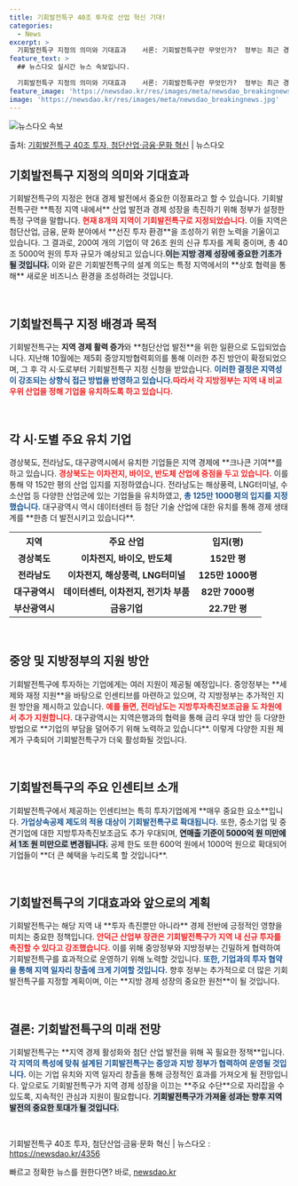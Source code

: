 ```yaml
---
title: 기회발전특구 40조 투자로 산업 혁신 기대!
categories:
  - News
excerpt: >
  기회발전특구 지정의 의미와 기대효과    서론: 기회발전특구란 무엇인가?  정부는 최근 경북, 전남, 전북,…
feature_text: >
  ## 뉴스다오 실시간 뉴스 속보입니다.

  기회발전특구 지정의 의미와 기대효과    서론: 기회발전특구란 무엇인가?  정부는 최근 경북, 전남, 전북,…
feature_image: 'https://newsdao.kr/res/images/meta/newsdao_breakingnews.jpg'
image: 'https://newsdao.kr/res/images/meta/newsdao_breakingnews.jpg'
---
```


![뉴스다오 속보](https://newsdao.kr/res/images/meta/newsdao_breakingnews.jpg)

<p>출처: <a href="https://newsdao.kr/4356" rel="dofollow">기회발전특구 40조 투자, 첨단산업·금융·문화 혁신</a> | 뉴스다오</p>

<h2 data-ke-size="size26">기회발전특구 지정의 의미와 기대효과</h2>

<p data-ke-size="size16">기회발전특구의 지정은 현대 경제 발전에서 중요한 이정표라고 할 수 있습니다. 기회발전특구란 **특정 지역 내에서** 산업 발전과 경제 성장을 촉진하기 위해 정부가 설정한 특정 구역을 말합니다. <b><span style="color: #ee2323;">현재 8개의 지역이 기회발전특구로 지정되었습니다.</span></b> 이들 지역은 첨단산업, 금융, 문화 분야에서 **선진 투자 환경**을 조성하기 위한 노력을 기울이고 있습니다. 그 결과로, 200여 개의 기업이 약 26조 원의 신규 투자를 계획 중이며, 총 40조 5000억 원의 투자 규모가 예상되고 있습니다.<b><span style="background-color: #21538527;">이는 지방 경제 성장에 중요한 기초가 될 것입니다.</span></b> 이와 같은 기회발전특구의 설계 의도는 특정 지역에서의 **상호 협력을 통해** 새로운 비즈니스 환경을 조성하려는 것입니다.</p>

<p data-ke-size="size16">&nbsp;</p>

<h2 data-ke-size="size26">기회발전특구 지정 배경과 목적</h2>

<p data-ke-size="size16">기회발전특구는 <b>지역 경제 활력 증가</b>와 **첨단산업 발전**을 위한 일환으로 도입되었습니다. 지난해 10월에는 제5회 중앙지방협력회의를 통해 이러한 추진 방안이 확정되었으며, 그 후 각 시·도로부터 기회발전특구 지정 신청을 받았습니다. <b><span style="color: #1a5490;">이러한 결정은 지역성이 강조되는 상향식 접근 방법을 반영하고 있습니다.</span></b><b><span style="color: #ee2323;">따라서 각 지방정부는 지역 내 비교우위 산업을 정해 기업을 유치하도록 하고 있습니다.</span></b></p>

<p data-ke-size="size16">&nbsp;</p>

<h2 data-ke-size="size26">각 시·도별 주요 유치 기업</h2>

<p data-ke-size="size16">경상북도, 전라남도, 대구광역시에서 유치한 기업들은 지역 경제에 **크나큰 기여**를 하고 있습니다. <b><span style="color: #ee2323;">경상북도는 이차전지, 바이오, 반도체 산업에 중점을 두고 있습니다.</span></b> 이를 통해 약 152만 평의 산업 입지를 지정하였습니다. 전라남도는 해상풍력, LNG터미널, 수소산업 등 다양한 산업군에 있는 기업들을 유치하였고, <b><span style="color: #1a5490;">총 125만 1000평의 입지를 지정했습니다.</span></b> 대구광역시 역시 데이터센터 등 첨단 기술 산업에 대한 유치를 통해 경제 생태계를 **한층 더 발전시키고 있습니다**.</p>

<table style="width: 100%; border-collapse: collapse;">
  <tr>
    <th style="text-align: center;">지역</th>
    <th style="text-align: center;">주요 산업</th>
    <th style="text-align: center;">입지(평)</th>
  </tr>
  <tr>
    <td style="text-align: center; height: 17px;"><b>경상북도</b></td>
    <td style="text-align: center; height: 17px;"><b>이차전지, 바이오, 반도체</b></td>
    <td style="text-align: center; height: 17px;"><b>152만 평</b></td>
  </tr>
  <tr>
    <td style="text-align: center; height: 17px;"><b>전라남도</b></td>
    <td style="text-align: center; height: 17px;"><b>이차전지, 해상풍력, LNG터미널</b></td>
    <td style="text-align: center; height: 17px;"><b>125만 1000평</b></td>
  </tr>
  <tr>
    <td style="text-align: center; height: 17px;"><b>대구광역시</b></td>
    <td style="text-align: center; height: 17px;"><b>데이터센터, 이차전지, 전기차 부품</b></td>
    <td style="text-align: center; height: 17px;"><b>82만 7000평</b></td>
  </tr>
  <tr>
    <td style="text-align: center; height: 17px;"><b>부산광역시</b></td>
    <td style="text-align: center; height: 17px;"><b>금융기업</b></td>
    <td style="text-align: center; height: 17px;"><b>22.7만 평</b></td>
  </tr>
</table>

<p data-ke-size="size16">&nbsp;</p>

<h2 data-ke-size="size26">중앙 및 지방정부의 지원 방안</h2>

<p data-ke-size="size16">기회발전특구에 투자하는 기업에게는 여러 지원이 제공될 예정입니다. 중앙정부는 **세제와 재정 지원**을 바탕으로 인센티브를 마련하고 있으며, 각 지방정부는 추가적인 지원 방안을 제시하고 있습니다. <b><span style="color: #ee2323;">예를 들면, 전라남도는 지방투자촉진보조금을 도 차원에서 추가 지원합니다.</span></b> 대구광역시는 지역은행과의 협력을 통해 금리 우대 방안 등 다양한 방법으로 **기업의 부담을 덜어주기 위해 노력하고 있습니다**. 이렇게 다양한 지원 체계가 구축되어 기회발전특구가 더욱 활성화될 것입니다.</p>

<p data-ke-size="size16">&nbsp;</p>

<h2 data-ke-size="size26">기회발전특구의 주요 인센티브 소개</h2>

<p data-ke-size="size16">기회발전특구에서 제공하는 인센티브는 특히 투자기업에게 **매우 중요한 요소**입니다. <b><span style="color: #1a5490;">가업상속공제 제도의 적용 대상이 기회발전특구로 확대됩니다.</span></b> 또한, 중소기업 및 중견기업에 대한 지방투자촉진보조금도 추가 우대되며, <b><span style="background-color: #21538527;">연매출 기준이 5000억 원 미만에서 1조 원 미만으로 변경됩니다.</span></b> 공제 한도 또한 600억 원에서 1000억 원으로 확대되어 기업들이 **더 큰 혜택을 누리도록 할 것입니다**.</p>

<p data-ke-size="size16">&nbsp;</p>

<h2 data-ke-size="size26">기회발전특구의 기대효과와 앞으로의 계획</h2>

<p data-ke-size="size16">기회발전특구는 해당 지역 내 **투자 촉진뿐만 아니라** 경제 전반에 긍정적인 영향을 미치는 중요한 정책입니다. <b><span style="color: #ee2323;">안덕근 산업부 장관은 기회발전특구가 지역 내 신규 투자를 촉진할 수 있다고 강조했습니다.</span></b> 이를 위해 중앙정부와 지방정부는 긴밀하게 협력하여 기회발전특구를 효과적으로 운영하기 위해 노력할 것입니다. <b><span style="color: #1a5490;">또한, 기업과의 투자 협약을 통해 지역 일자리 창출에 크게 기여할 것입니다.</span></b> 향후 정부는 추가적으로 더 많은 기회발전특구를 지정할 계획이며, 이는 **지방 경제 성장의 중요한 원천**이 될 것입니다.</p>

<p data-ke-size="size16">&nbsp;</p>

<h2 data-ke-size="size26">결론: 기회발전특구의 미래 전망</h2>

<p data-ke-size="size16">기회발전특구는 **지역 경제 활성화와 첨단 산업 발전을 위해 꼭 필요한 정책**입니다. <b><span style="color: #1a5490;">각 지역의 특성에 맞춰 설계된 기회발전특구는 중앙과 지방 정부가 협력하여 운영될 것입니다.</span></b> 이는 기업 유치와 지역 일자리 창출을 통해 긍정적인 효과를 가져오게 될 전망입니다. 앞으로도 기회발전특구가 지역 경제 성장을 이끄는 **주요 수단**으로 자리잡을 수 있도록, 지속적인 관심과 지원이 필요합니다. <b><span style="background-color: #21538527;">기회발전특구가 가져올 성과는 향후 지역 발전의 중요한 토대가 될 것입니다.</span></b></p>

<p data-ke-size="size16">&nbsp;</p>

<p data-ke-size="size16">기회발전특구 40조 투자, 첨단산업·금융·문화 혁신 | 뉴스다오  : <a href="https://newsdao.kr/4356">https://newsdao.kr/4356</a></p> 

빠르고 정확한 뉴스를 원한다면? 바로, <a href="https://newsdao.kr" rel="dofollow">newsdao.kr</a>


